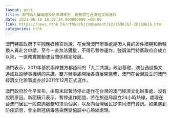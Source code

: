 ```yaml
---
layout: post
title: 澳門稱人員續證及新申請未批　要暫停在台灣經文辦運作
date: 2021-06-16 18:32:34.000000000 +08:00
link: https://news.rthk.hk/rthk/ch/component/k2/1596167-20210616.htm
categories: rthk
---
```


澳門特區政府下午回應媒體查詢說，在台灣澳門辦事處是因人員的證件續期和新輪換人員赴台申請，至今一直無法獲批，不得已暫停運作，強調澳門特區政府自成立以來，一直務實推動澳台關係穩定發展。

澳門表示，2011年基於兩岸雙方都認同的「九二共識」政治基礎，澳台通過換文達成互設辦事機構的共識，雙方辦事處開始各自展開業務，澳門在台灣設立的澳門經濟文化辦事處亦於2011年12月正式運作。

澳門政府於今早宣布，由周末起暫時停止運作在台灣的澳門經濟文化辦事處，沒有說明原因。新聞稿只表示，暫停運作期間，將在旅遊局設立24小時熱線，處理在台澳門居民一般查詢服務和求助個案，以及向台灣居民提供同澳門資訊。如果遇到防疫訊息，會由新冠病毒感染應變協調中心熱線處理。

